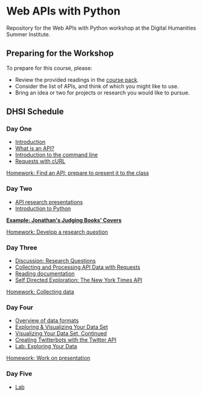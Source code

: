 # Web APIs with Python

Repository for the Web APIs with Python workshop at the Digital Humanities Summer Institute.

## Preparing for the Workshop

To prepare for this course, please:

- Review the provided readings in the [course pack](coursepack_dhsi.pdf).
- Consider the list of APIs, and think of which you might like to use.
- Bring an idea or two for projects or research you would like to pursue.

## DHSI Schedule

### Day One

- [Introduction](sections/introduction.md)
- [What is an API?](sections/WhatIsAPI.md)
- [Introduction to the command line](command-line/README.md)
- [Requests with cURL](sections/curl.md)

[Homework: Find an API; prepare to present it to the class](sections/homework1.md)

### Day Two 

- [API research presentations](sections/APIpresentations.md)
- [Introduction to Python](python/README.md)

**[Example: Jonathan's Judging Books' Covers](example-judging-covers.ipynb)**

[Homework: Develop a research question](sections/homework2.md)

### Day Three 

- [Discussion: Research Questions](sections/questions.md)
- [Collecting and Processing API Data with Requests](sections/requests-session/README.md)
- [Reading documentation](sections/API_Documentation.md)
- [Self Directed Exploration: The New York Times API](sections/exploratory.md)

[Homework: Collecting data](sections/homework3.md)

### Day Four

- [Overview of data formats](sections/data-formats.ipynb)
- [Exploring & Visualizing Your Data Set](sections/visualization.ipynb)
- [Visualizing Your Data Set, Continued](sections/visualization2.ipynb)
- [Creating Twitterbots with the Twitter API](twitter-api/README.md)
- [Lab: Exploring Your Data](lab2.md)

[Homework: Work on presentation](homework4.md)

### Day Five

- [Lab](day5lab.md)
